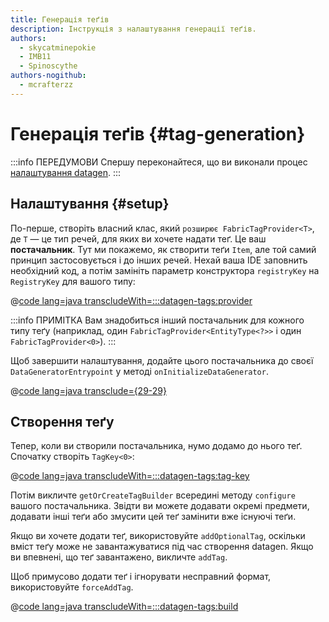```yaml
---
title: Генерація теґів
description: Інструкція з налаштування генерації теґів.
authors:
  - skycatminepokie
  - IMB11
  - Spinoscythe
authors-nogithub:
  - mcrafterzz
---
```


# Генерація теґів {#tag-generation}

:::info ПЕРЕДУМОВИ
Спершу переконайтеся, що ви виконали процес [налаштування datagen](./setup).
:::

## Налаштування {#setup}

По-перше, створіть власний клас, який `розширює FabricTagProvider<T>`, де `T` — це тип речей, для яких ви хочете надати теґ. Це ваш **постачальник**. Тут ми покажемо, як створити теґи `Item`, але той самий принцип застосовується і до інших речей. Нехай ваша IDE заповнить необхідний код, а потім замініть параметр конструктора `registryKey` на `RegistryKey` для вашого типу:

@[code lang=java transcludeWith=:::datagen-tags:provider](@/reference/latest/src/client/java/com/example/docs/datagen/FabricDocsReferenceItemTagProvider.java)

:::info ПРИМІТКА
Вам знадобиться інший постачальник для кожного типу теґу (наприклад, один `FabricTagProvider<EntityType<?>>` і один `FabricTagProvider<0>`).
:::

Щоб завершити налаштування, додайте цього постачальника до своєї `DataGeneratorEntrypoint` у методі `onInitializeDataGenerator`.

@[code lang=java transclude={29-29}](@/reference/latest/src/client/java/com/example/docs/datagen/FabricDocsReferenceDataGenerator.java)

## Створення теґу

Тепер, коли ви створили постачальника, нумо додамо до нього теґ. Спочатку створіть `TagKey<0>`:

@[code lang=java transcludeWith=:::datagen-tags:tag-key](@/reference/latest/src/client/java/com/example/docs/datagen/FabricDocsReferenceItemTagProvider.java)

Потім викличте `getOrCreateTagBuilder` всередині методу `configure` вашого постачальника. Звідти ви можете додавати окремі предмети, додавати інші теґи або змусити цей теґ замінити вже існуючі теґи.

Якщо ви хочете додати теґ, використовуйте `addOptionalTag`, оскільки вміст теґу може не завантажуватися під час створення datagen. Якщо ви впевнені, що теґ завантажено, викличте `addTag`.

Щоб примусово додати теґ і ігнорувати несправний формат, використовуйте `forceAddTag`.

@[code lang=java transcludeWith=:::datagen-tags:build](@/reference/latest/src/client/java/com/example/docs/datagen/FabricDocsReferenceItemTagProvider.java)
